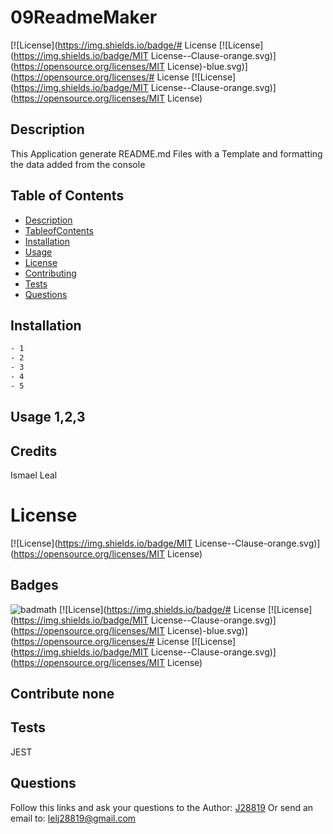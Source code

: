 # 09ReadmeMaker
[![License](https://img.shields.io/badge/# License 
 [![License](https://img.shields.io/badge/MIT License--Clause-orange.svg)](https://opensource.org/licenses/MIT License)-blue.svg)](https://opensource.org/licenses/# License 
 [![License](https://img.shields.io/badge/MIT License--Clause-orange.svg)](https://opensource.org/licenses/MIT License)
## Description 
 This Application generate README.md Files with a Template and formatting the data added from the console
 ## Table of Contents
 - [Description](#Description)
  - [TableofContents](#TableofContents)
 - [Installation](#Installation)
 - [Usage](#Usage)
 - [License](#Licens)
 - [Contributing](#Contributing)
 - [Tests](#Test)
 - [Questions](#Questions)
## Installation
 ```sh
- 1
- 2
- 3
- 4
- 5

 ``` 
 ## Usage 1,2,3
 ## Credits
 Ismael Leal
# License 
 [![License](https://img.shields.io/badge/MIT License--Clause-orange.svg)](https://opensource.org/licenses/MIT License)
## Badges
![badmath](https://img.shields.io/github/languages/top/lernantino/badmath)
 [![License](https://img.shields.io/badge/# License 
 [![License](https://img.shields.io/badge/MIT License--Clause-orange.svg)](https://opensource.org/licenses/MIT License)-blue.svg)](https://opensource.org/licenses/# License 
 [![License](https://img.shields.io/badge/MIT License--Clause-orange.svg)](https://opensource.org/licenses/MIT License)
 ## Contribute none
## Tests
 JEST 
## Questions
 Follow this links and ask your questions to the Author: [J28819](https://gist.github.com/J28819)
 Or send an email to: lelj28819@gmail.com
